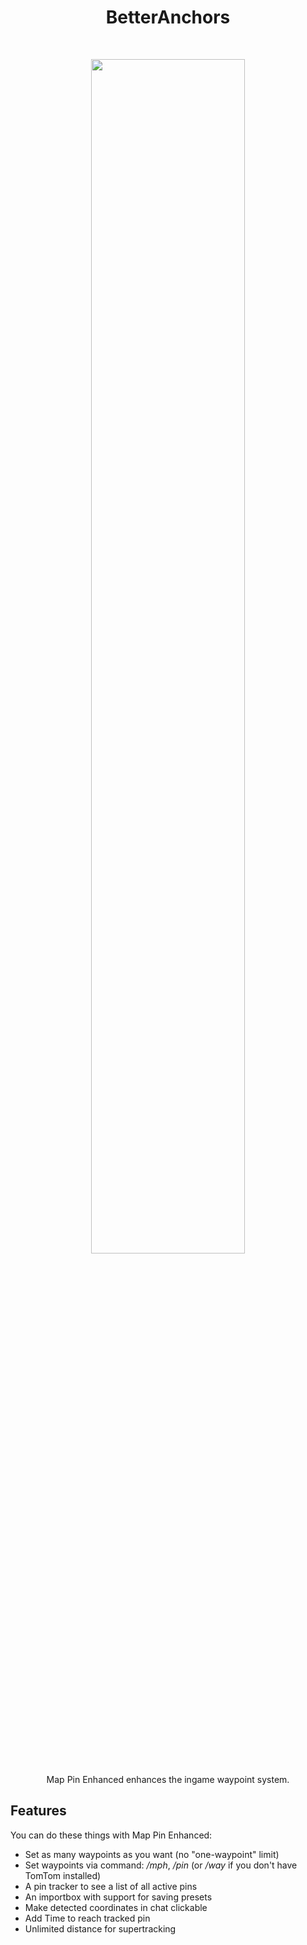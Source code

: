 <h1 align="center"> BetterAnchors </h1> <br>

<p align="center">
  <img width="70%" src="Ba_Anchor_Banner.png" />
</p>
<p align="center">
  Map Pin Enhanced enhances the ingame waypoint system.
</p>

## Features

You can do these things with Map Pin Enhanced:

- Set as many waypoints as you want (no "one-waypoint" limit)
- Set waypoints via command: _/mph_, _/pin_ (or _/way_ if you don't have TomTom installed)
- A pin tracker to see a list of all active pins
- An importbox with support for saving presets
- Make detected coordinates in chat clickable
- Add Time to reach tracked pin
- Unlimited distance for supertracking
